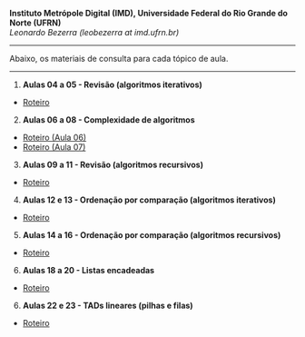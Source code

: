 **Instituto Metrópole Digital (IMD), Universidade Federal do Rio Grande do Norte (UFRN)**  
*Leonardo Bezerra (leobezerra at imd.ufrn.br)*

---

Abaixo, os materiais de consulta para cada tópico de aula.

---

1. **Aulas 04 a 05 - Revisão (algoritmos iterativos)**
  * [Roteiro](laboratorio/workstation/roteiro.pdf)
2. **Aulas 06 a 08 - Complexidade de algoritmos**
  * [Roteiro (Aula 06)](laboratorio/complexidade-teorica/roteiro.pdf)
  * [Roteiro (Aula 07)](laboratorio/analise-empirica/apendice.pdf)
3. **Aulas 09 a 11 - Revisão (algoritmos recursivos)**
  * [Roteiro](laboratorio/recursividade/roteiro.pdf)
4. **Aulas 12 e 13 - Ordenação por comparação (algoritmos iterativos)**
  * [Roteiro](laboratorio/ordenacao-iterativa/roteiro.pdf)
5. **Aulas 14 a 16 - Ordenação por comparação (algoritmos recursivos)**
  * [Roteiro](laboratorio/ordenacao-recursiva/roteiro.pdf)
6. **Aulas 18 a 20 - Listas encadeadas**
  * [Roteiro](laboratorio/lista-encadeada/roteiro.pdf)
6. **Aulas 22 e 23 - TADs lineares (pilhas e filas)**
  * [Roteiro](laboratorio/pilhas-filas/roteiro.pdf)

